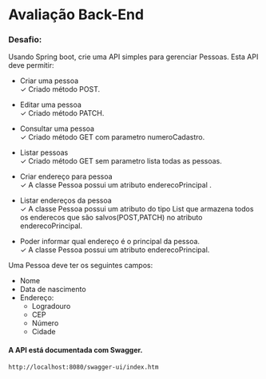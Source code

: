 # Avaliação Back-End

### Desafio:

Usando Spring boot, crie uma API simples para gerenciar Pessoas. Esta API deve permitir:
* Criar uma pessoa <br/>
  &check; Criado método POST.


* Editar uma pessoa<br/>
  &check; Criado método PATCH.


* Consultar uma pessoa<br/>
  &check; Criado método GET com parametro numeroCadastro.


* Listar pessoas<br/>
  &check; Criado método GET sem parametro lista todas as pessoas.


* Criar endereço para pessoa<br/>
  &check; A classe Pessoa possui um atributo enderecoPrincipal .


* Listar endereços da pessoa<br/>
  &check; A classe Pessoa possui um atributo do tipo List que armazena todos os enderecos que são salvos(POST,PATCH) no atributo enderecoPrincipal. 


* Poder informar qual endereço é o principal da pessoa.<br/>
  &check; A classe Pessoa possui um atributo enderecoPrincipal.

Uma Pessoa deve ter os seguintes campos:
* Nome
* Data de nascimento
* Endereço: 
  * Logradouro 
  * CEP 
  * Número
  * Cidade
  

#### A API está documentada com Swagger.
`http://localhost:8080/swagger-ui/index.htm`
